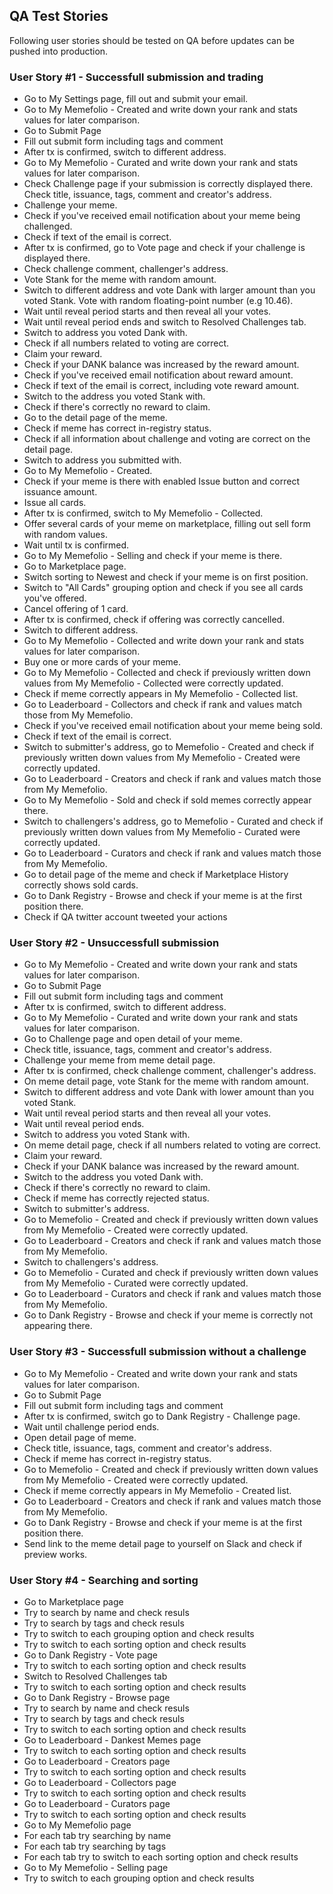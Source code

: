 ## QA Test Stories
Following user stories should be tested on QA before updates can be pushed into production.

### User Story #1 - Successfull submission and trading
- Go to My Settings page, fill out and submit your email.
- Go to My Memefolio - Created and write down your rank and stats values for later comparison.
- Go to Submit Page
- Fill out submit form including tags and comment
- After tx is confirmed, switch to different address.
- Go to My Memefolio - Curated and write down your rank and stats values for later comparison.
- Check Challenge page if your submission is correctly displayed there. Check title, issuance, tags, comment and creator's address.
- Challenge your meme.
- Check if you've received email notification about your meme being challenged. 
- Check if text of the email is correct.
- After tx is confirmed, go to Vote page and check if your challenge is displayed there. 
- Check challenge comment, challenger's address. 
- Vote Stank for the meme with random amount. 
- Switch to different address and vote Dank with larger amount than you voted Stank. Vote
with random floating-point number (e.g 10.46).
- Wait until reveal period starts and then reveal all your votes.
- Wait until reveal period ends and switch to Resolved Challenges tab.
- Switch to address you voted Dank with. 
- Check if all numbers related to voting are correct.
- Claim your reward.
- Check if your DANK balance was increased by the reward amount.  
- Check if you've received email notification about reward amount. 
- Check if text of the email is correct, including vote reward amount.
- Switch to the address you voted Stank with.
- Check if there's correctly no reward to claim.
- Go to the detail page of the meme. 
- Check if meme has correct in-registry status. 
- Check if all information about challenge and voting are correct on the detail page.
- Switch to address you submitted with. 
- Go to My Memefolio - Created. 
- Check if your meme is there with enabled Issue button and correct issuance amount. 
- Issue all cards. 
- After tx is confirmed, switch to My Memefolio - Collected. 
- Offer several cards of your meme on marketplace, filling out sell form with random values.
- Wait until tx is confirmed.
- Go to My Memefolio - Selling and check if your meme is there.
- Go to Marketplace page. 
- Switch sorting to Newest and check if your meme is on first position. 
- Switch to "All Cards" grouping option and check if you see all cards you've offered.
- Cancel offering of 1 card. 
- After tx is confirmed, check if offering was correctly cancelled.
- Switch to different address.
- Go to My Memefolio - Collected and write down your rank and stats values for later comparison.
- Buy one or more cards of your meme.
- Go to My Memefolio - Collected and check if previously written down values from My Memefolio - Collected were correctly updated.
- Check if meme correctly appears in My Memefolio - Collected list. 
- Go to Leaderboard - Collectors and check if rank and values match those from My Memefolio.
- Check if you've received email notification about your meme being sold.
- Check if text of the email is correct.
- Switch to submitter's address, go to Memefolio - Created and check if previously written down values from My Memefolio - Created were correctly updated.
- Go to Leaderboard - Creators and check if rank and values match those from My Memefolio.
- Go to My Memefolio - Sold and check if sold memes correctly appear there.
- Switch to challengers's address, go to Memefolio - Curated and check if previously written down values from My Memefolio - Curated were correctly updated.
- Go to Leaderboard - Curators and check if rank and values match those from My Memefolio.
- Go to detail page of the meme and check if Marketplace History correctly shows sold cards.
- Go to Dank Registry - Browse and check if your meme is at the first position there.
- Check if QA twitter account tweeted your actions

### User Story #2 - Unsuccessfull submission 
- Go to My Memefolio - Created and write down your rank and stats values for later comparison.
- Go to Submit Page
- Fill out submit form including tags and comment
- After tx is confirmed, switch to different address.
- Go to My Memefolio - Curated and write down your rank and stats values for later comparison.
- Go to Challenge page and open detail of your meme.
- Check title, issuance, tags, comment and creator's address.
- Challenge your meme from meme detail page.
- After tx is confirmed, check challenge comment, challenger's address. 
- On meme detail page, vote Stank for the meme with random amount.
- Switch to different address and vote Dank with lower amount than you voted Stank.
- Wait until reveal period starts and then reveal all your votes.
- Wait until reveal period ends.
- Switch to address you voted Stank with.
- On meme detail page, check if all numbers related to voting are correct.
- Claim your reward.
- Check if your DANK balance was increased by the reward amount.
- Switch to the address you voted Dank with.
- Check if there's correctly no reward to claim.
- Check if meme has correctly rejected status. 
- Switch to submitter's address. 
- Go to Memefolio - Created and check if previously written down values from My Memefolio - Created were correctly updated.
- Go to Leaderboard - Creators and check if rank and values match those from My Memefolio.
- Switch to challengers's address.
- Go to Memefolio - Curated and check if previously written down values from My Memefolio - Curated were correctly updated.
- Go to Leaderboard - Curators and check if rank and values match those from My Memefolio.
- Go to Dank Registry - Browse and check if your meme is correctly not appearing there.

### User Story #3 - Successfull submission without a challenge
- Go to My Memefolio - Created and write down your rank and stats values for later comparison.
- Go to Submit Page
- Fill out submit form including tags and comment
- After tx is confirmed, switch go to Dank Registry - Challenge page.
- Wait until challenge period ends.
- Open detail page of meme. 
- Check title, issuance, tags, comment and creator's address.
- Check if meme has correct in-registry status.
- Go to Memefolio - Created and check if previously written down values from My Memefolio - Created were correctly updated.
- Check if meme correctly appears in My Memefolio - Created list.
- Go to Leaderboard - Creators and check if rank and values match those from My Memefolio.
- Go to Dank Registry - Browse and check if your meme is at the first position there.
- Send link to the meme detail page to yourself on Slack and check if preview works.

### User Story #4 - Searching and sorting
- Go to Marketplace page
- Try to search by name and check resuls
- Try to search by tags and check resuls
- Try to switch to each grouping option and check results
- Try to switch to each sorting option and check results
- Go to Dank Registry - Vote page 
- Try to switch to each sorting option and check results
- Switch to Resolved Challenges tab
- Try to switch to each sorting option and check results
- Go to Dank Registry - Browse page
- Try to search by name and check resuls
- Try to search by tags and check resuls
- Try to switch to each sorting option and check results
- Go to Leaderboard - Dankest Memes page
- Try to switch to each sorting option and check results
- Go to Leaderboard - Creators page
- Try to switch to each sorting option and check results
- Go to Leaderboard - Collectors page
- Try to switch to each sorting option and check results
- Go to Leaderboard - Curators page
- Try to switch to each sorting option and check results
- Go to My Memefolio page
- For each tab try searching by name
- For each tab try searching by tags
- For each tab try to switch to each sorting option and check results
- Go to My Memefolio - Selling page
- Try to switch to each grouping option and check results